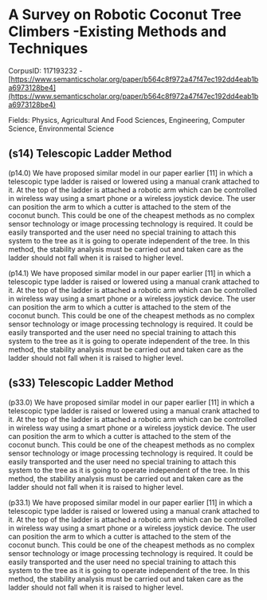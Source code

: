 # A Survey on Robotic Coconut Tree Climbers -Existing Methods and Techniques

CorpusID: 117193232 - [https://www.semanticscholar.org/paper/b564c8f972a47f47ec192dd4eab1ba6973128be4](https://www.semanticscholar.org/paper/b564c8f972a47f47ec192dd4eab1ba6973128be4)

Fields: Physics, Agricultural And Food Sciences, Engineering, Computer Science, Environmental Science

## (s14) Telescopic Ladder Method
(p14.0) We have proposed similar model in our paper earlier [11] in which a telescopic type ladder is raised or lowered using a manual crank attached to it. At the top of the ladder is attached a robotic arm which can be controlled in wireless way using a smart phone or a wireless joystick device. The user can position the arm to which a cutter is attached to the stem of the coconut bunch. This could be one of the cheapest methods as no complex sensor technology or image processing technology is required. It could be easily transported and the user need no special training to attach this system to the tree as it is going to operate independent of the tree. In this method, the stability analysis must be carried out and taken care as the ladder should not fall when it is raised to higher level.

(p14.1) We have proposed similar model in our paper earlier [11] in which a telescopic type ladder is raised or lowered using a manual crank attached to it. At the top of the ladder is attached a robotic arm which can be controlled in wireless way using a smart phone or a wireless joystick device. The user can position the arm to which a cutter is attached to the stem of the coconut bunch. This could be one of the cheapest methods as no complex sensor technology or image processing technology is required. It could be easily transported and the user need no special training to attach this system to the tree as it is going to operate independent of the tree. In this method, the stability analysis must be carried out and taken care as the ladder should not fall when it is raised to higher level.
## (s33) Telescopic Ladder Method
(p33.0) We have proposed similar model in our paper earlier [11] in which a telescopic type ladder is raised or lowered using a manual crank attached to it. At the top of the ladder is attached a robotic arm which can be controlled in wireless way using a smart phone or a wireless joystick device. The user can position the arm to which a cutter is attached to the stem of the coconut bunch. This could be one of the cheapest methods as no complex sensor technology or image processing technology is required. It could be easily transported and the user need no special training to attach this system to the tree as it is going to operate independent of the tree. In this method, the stability analysis must be carried out and taken care as the ladder should not fall when it is raised to higher level.

(p33.1) We have proposed similar model in our paper earlier [11] in which a telescopic type ladder is raised or lowered using a manual crank attached to it. At the top of the ladder is attached a robotic arm which can be controlled in wireless way using a smart phone or a wireless joystick device. The user can position the arm to which a cutter is attached to the stem of the coconut bunch. This could be one of the cheapest methods as no complex sensor technology or image processing technology is required. It could be easily transported and the user need no special training to attach this system to the tree as it is going to operate independent of the tree. In this method, the stability analysis must be carried out and taken care as the ladder should not fall when it is raised to higher level.
